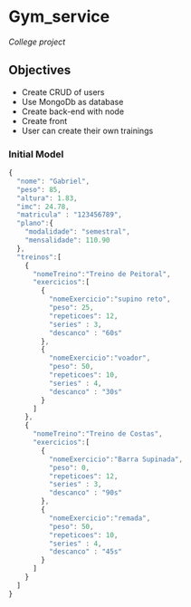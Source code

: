 # Gym_service

_College project_

## Objectives

* Create CRUD of users
* Use MongoDb as database
* Create back-end with node
* Create front 
* User can create their own trainings

### Initial Model 

```javascript
{
  "nome": "Gabriel",
  "peso": 85,
  "altura": 1.83,
  "imc": 24.78,
  "matricula" : "123456789",
  "plano":{
    "modalidade": "semestral",
    "mensalidade": 110.90
  },
  "treinos":[
    {
      "nomeTreino":"Treino de Peitoral",
      "exercicios":[
        {
          "nomeExercicio":"supino reto",
          "peso": 25,
          "repeticoes": 12,
          "series" : 3,
          "descanco" : "60s"
        },
        {
          "nomeExercicio":"voador",
          "peso": 50,
          "repeticoes": 10,
          "series" : 4,
          "descanco" : "30s"
        }
      ]
    },
    {
      "nomeTreino":"Treino de Costas",
      "exercicios":[
        {
          "nomeExercicio":"Barra Supinada",
          "peso": 0,
          "repeticoes": 12,
          "series" : 3,
          "descanco" : "90s"
        },
        {
          "nomeExercicio":"remada",
          "peso": 50,
          "repeticoes": 10,
          "series" : 4,
          "descanco" : "45s"
        }
      ]
    }
  ]
}
```
